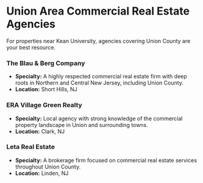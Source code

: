 # Union Area Commercial Real Estate Agencies

For properties near Kean University, agencies covering Union County are your best resource.

### The Blau & Berg Company
*   **Specialty:** A highly respected commercial real estate firm with deep roots in Northern and Central New Jersey, including Union County.
*   **Location:** Short Hills, NJ

### ERA Village Green Realty
*   **Specialty:** Local agency with strong knowledge of the commercial property landscape in Union and surrounding towns.
*   **Location:** Clark, NJ

### Leta Real Estate
*   **Specialty:** A brokerage firm focused on commercial real estate services throughout Union County.
*   **Location:** Linden, NJ
